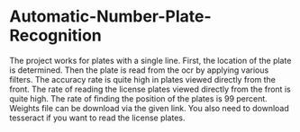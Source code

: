 # Automatic-Number-Plate-Recognition
The project works for plates with a single line.
First, the location of the plate is determined. Then the plate is read from the ocr by applying various filters. 
The accuracy rate is quite high in plates viewed directly from the front.
The rate of reading the license plates viewed directly from the front is quite high.
The rate of finding the position of the plates is 99 percent.
Weights file can be download via the given link.
You also need to download tesseract if you want to read the license plates.
